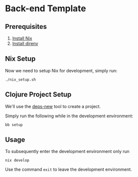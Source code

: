 # Back-end Template

## Prerequisites

1. [Install Nix](https://nixos.org/download/)
2. [Install direnv](https://direnv.net/docs/installation.html)

## Nix Setup

Now we need to setup Nix for development, simply run:
``` shell
./nix_setup.sh
```

## Clojure Project Setup

We'll use the [deps-new](https://github.com/seancorfield/deps-new) tool to
create a project.

Simply run the following while in the development environment:

``` shell
bb setup
```

## Usage

To subsequently enter the development environment only run

``` shell
nix develop
```

Use the command `exit` to leave the development environment.
